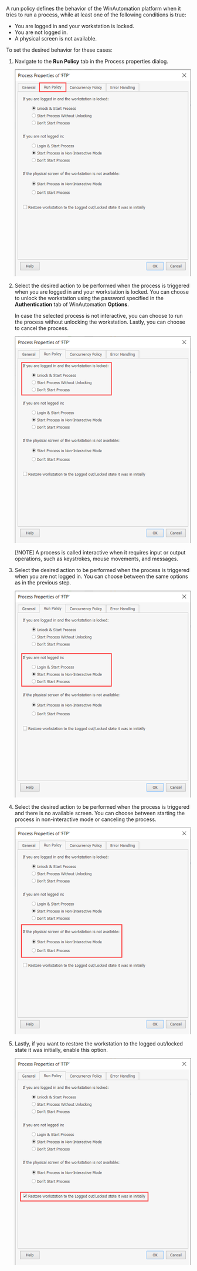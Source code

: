 A run policy defines the behavior of the WinAutomation platform when it tries to run a process, while at least one of the following conditions is true:

- You are logged in and your workstation is locked.
- You are not logged in.
- A physical screen is not available.

To set the desired behavior for these cases:

1.	Navigate to the **Run Policy** tab in the Process properties dialog.

    ![The Run Policy tab in the process properties dialog.](..\media\run-policy-tab-process-properties.png)

1.	Select the desired action to be performed when the process is triggered when you are logged in and your workstation is locked. You can choose to unlock the workstation using the password specified in the **Authentication** tab of WinAutomation **Options**.

    In case the selected process is not interactive, you can choose to run the process without unlocking the workstation. Lastly, you can choose to cancel the process. 

    ![Radio buttons to select what action will be performed when you are logged in and your workstation is locked.](..\media\loggedin-workstation-locked-run-policy.png)

    [!NOTE]
    A process is called interactive when it requires input or output operations, such as keystrokes, mouse movements, and messages.

1.	Select the desired action to be performed when the process is triggered when you are not logged in. You can choose between the same options as in the previous step. 

    ![Radio buttons to select what action will be performed when you are not logged in.](..\media\loggedin-run-policy.png)

1.	Select the desired action to be performed when the process is triggered and there is no available screen. You can choose between starting the process in non-interactive mode or canceling the process. 

    ![Radio buttons to select what action will be performed when there is no available screen.](..\media\no-screen-available-run-policy.png)

1.	Lastly, if you want to restore the workstation to the logged out/locked state it was initially, enable this option. 

    ![A checkbox that enables the restoring to the Logged out/Locked state in which the workstation was initially.](..\media\restore-workstation-state-run-policy.png)